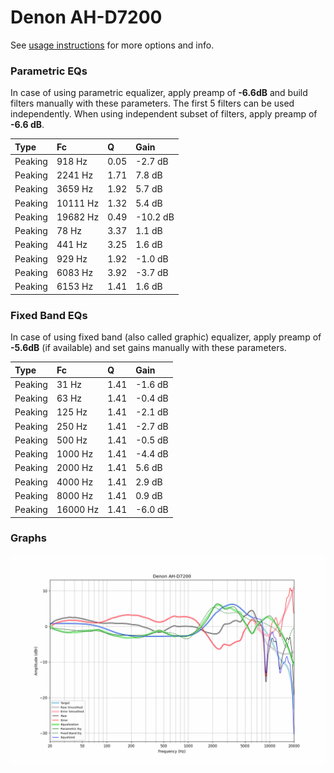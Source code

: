 # Denon AH-D7200
See [usage instructions](https://github.com/jaakkopasanen/AutoEq#usage) for more options and info.

### Parametric EQs
In case of using parametric equalizer, apply preamp of **-6.6dB** and build filters manually
with these parameters. The first 5 filters can be used independently.
When using independent subset of filters, apply preamp of **-6.6 dB**.

| Type    | Fc       |    Q | Gain     |
|:--------|:---------|:-----|:---------|
| Peaking | 918 Hz   | 0.05 | -2.7 dB  |
| Peaking | 2241 Hz  | 1.71 | 7.8 dB   |
| Peaking | 3659 Hz  | 1.92 | 5.7 dB   |
| Peaking | 10111 Hz | 1.32 | 5.4 dB   |
| Peaking | 19682 Hz | 0.49 | -10.2 dB |
| Peaking | 78 Hz    | 3.37 | 1.1 dB   |
| Peaking | 441 Hz   | 3.25 | 1.6 dB   |
| Peaking | 929 Hz   | 1.92 | -1.0 dB  |
| Peaking | 6083 Hz  | 3.92 | -3.7 dB  |
| Peaking | 6153 Hz  | 1.41 | 1.6 dB   |

### Fixed Band EQs
In case of using fixed band (also called graphic) equalizer, apply preamp of **-5.6dB**
(if available) and set gains manually with these parameters.

| Type    | Fc       |    Q | Gain    |
|:--------|:---------|:-----|:--------|
| Peaking | 31 Hz    | 1.41 | -1.6 dB |
| Peaking | 63 Hz    | 1.41 | -0.4 dB |
| Peaking | 125 Hz   | 1.41 | -2.1 dB |
| Peaking | 250 Hz   | 1.41 | -2.7 dB |
| Peaking | 500 Hz   | 1.41 | -0.5 dB |
| Peaking | 1000 Hz  | 1.41 | -4.4 dB |
| Peaking | 2000 Hz  | 1.41 | 5.6 dB  |
| Peaking | 4000 Hz  | 1.41 | 2.9 dB  |
| Peaking | 8000 Hz  | 1.41 | 0.9 dB  |
| Peaking | 16000 Hz | 1.41 | -6.0 dB |

### Graphs
![](./Denon%20AH-D7200.png)